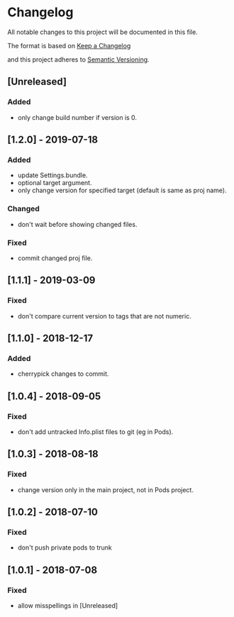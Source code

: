 # Changelog
All notable changes to this project will be documented in this file.

The format is based on [Keep a Changelog](http://keepachangelog.com/en/1.0.0/)

and this project adheres to [Semantic Versioning](http://semver.org/spec/v2.0.0.html).

## [Unreleased]

### Added
- only change build number if version is 0.

## [1.2.0] - 2019-07-18

### Added
- update Settings.bundle.
- optional target argument.
- only change version for specified target (default is same as proj name).

### Changed
- don't wait before showing changed files.

### Fixed
- commit changed proj file.

## [1.1.1] - 2019-03-09

### Fixed
- don't compare current version to tags that are not numeric.

## [1.1.0] - 2018-12-17

### Added
- cherrypick changes to commit.

## [1.0.4] - 2018-09-05

### Fixed
- don't add untracked Info.plist files to git (eg in Pods).

## [1.0.3] - 2018-08-18

### Fixed
- change version only in the main project, not in Pods project.

## [1.0.2] - 2018-07-10

### Fixed
- don't push private pods to trunk

## [1.0.1] - 2018-07-08

### Fixed
- allow misspellings in [Unreleased]
